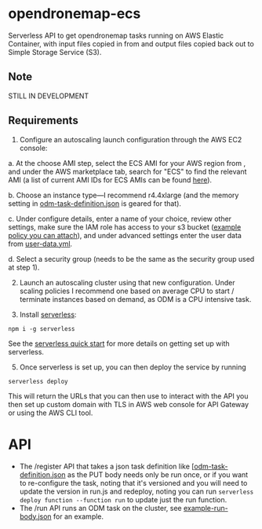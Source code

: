 # opendronemap-ecs
Serverless API to get opendronemap tasks running on AWS Elastic Container, with input files copied in from and output files copied back out to Simple Storage Service (S3).

## Note
STILL IN DEVELOPMENT

## Requirements
1. Configure an autoscaling launch configuration through the AWS EC2 console:

  a. At the choose AMI step, select the ECS AMI for your AWS region from  , and under the AWS  marketplace tab, search for "ECS" to find the relevant AMI (a list of current AMI IDs for ECS AMIs can be found [here](http://docs.aws.amazon.com/AmazonECS/latest/developerguide/ecs-optimized_AMI.html)).

  b. Choose an instance type—I recommend r4.4xlarge (and the memory setting in [odm-task-definition.json](odm-task-definition.json) is geared for that).

  c. Under configure details, enter a name of your choice, review other settings, make sure the IAM role has access to your s3 bucket ([example policy you can attach](example-s3-policy.json)), and under advanced settings enter the user data from [user-data.yml](user-data-yml).

  d. Select a security group (needs to be the same as the security group used at step 1).

2. Launch an autoscaling cluster using that new configuration. Under scaling policies I recommend one based on average CPU to start / terminate instances based on demand, as ODM is a CPU intensive task.

3. Install [serverless](https://serverless.com):
```shell
npm i -g serverless
```
See the [serverless quick start](https://serverless.com/framework/docs/providers/aws/guide/quick-start/) for more details on getting set up with serverless.

5. Once serverless is set up, you can then deploy the service by running
```shell
serverless deploy
```

This will return the URLs that you can then use to interact with the API you then set up custom domain with TLS in AWS web console for API Gateway or using the AWS CLI tool.

# API
* The /register API that takes a json task definition like [[odm-task-definition.json](odm-task-definition.json) as the PUT body needs only be run once, or if you want to re-configure the task, noting that it's versioned and you will need to update the version in run.js and redeploy, noting you can run `serverless deploy function --function run` to update just the run function.
* The /run API runs an ODM task on the cluster, see [example-run-body.json](example-run-body.json) for an example.
